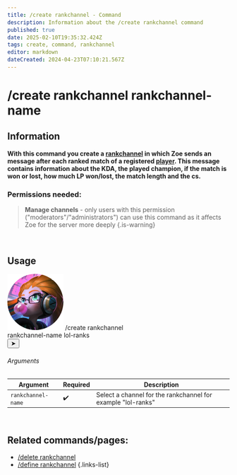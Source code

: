 ```yaml
---
title: /create rankchannel - Command
description: Information about the /create rankchannel command
published: true
date: 2025-02-10T19:35:32.424Z
tags: create, command, rankchannel
editor: markdown
dateCreated: 2024-04-23T07:10:21.567Z
---
```


# /create rankchannel rankchannel-name
## Information
**With this command you create a [rankchannel](/en/features/rankchannel) in which Zoe sends an message after each ranked match of a registered [player](/en/terms/player). This message contains information about the KDA, the played champion, if the match is won or lost, how much LP won/lost, the match length and the cs.**
<br>

### Permissions needed:
>**Manage channels** - only users with this permission ("moderators"/"administrators") can use this command as it affects Zoe for the server more deeply {.is-warning}

<br>

## Usage
<div class="discord-preview">
    <div class="dcp-chatbar">
        <img src="/zoe_logo.png" class="dcp-avatar">
        <span class="dcp-command">/create rankchannel</span>
        <div class="dcp-args">
            <div class="dcp-arg">
                <span class="dcp-arg-label">rankchannel-name</span>
                <span class="dcp-arg-value">lol-ranks</span>
            </div>
      	</div>
        <button class="dcp-send-btn">&#10148;</button> 
    </div>
</div>

###### Arguments
| Argument | Required | Description |
|----------|----------|-------------|
| `rankchannel-name` | :heavy_check_mark: | Select a channel for the rankchannel for example "lol-ranks" |
<br>
 
## Related commands/pages:
-   [/delete rankchannel](/en/commands/rankchannel/delete)
-   [/define rankchannel](/en/commands/rankchannel/define)
{.links-list}